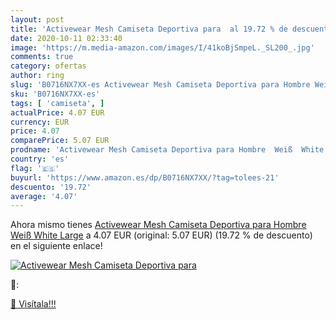 ```yaml
---
layout: post
title: 'Activewear Mesh Camiseta Deportiva para  al 19.72 % de descuento'
date: 2020-10-11 02:33:40
image: 'https://m.media-amazon.com/images/I/41koBjSmpeL._SL200_.jpg'
comments: true
category: ofertas
author: ring
slug: 'B0716NX7XX-es Activewear Mesh Camiseta Deportiva para Hombre Weiß White...'
sku: 'B0716NX7XX-es'
tags: [ 'camiseta', ]
actualPrice: 4.07 EUR
currency: EUR
price: 4.07
comparePrice: 5.07 EUR
prodname: 'Activewear Mesh Camiseta Deportiva para Hombre  Weiß  White   Large'
country: 'es'
flag: '🇪🇸'
buyurl: 'https://www.amazon.es/dp/B0716NX7XX/?tag=tolees-21'
descuento: '19.72'
average: '4.07'
---
```


Ahora mismo tienes [Activewear Mesh Camiseta Deportiva para Hombre  Weiß  White   Large](https://www.amazon.es/dp/B0716NX7XX/?tag=tolees-21) a 4.07 EUR (original: 5.07 EUR) (19.72 %  de descuento) en el siguiente enlace!

[![Activewear Mesh Camiseta Deportiva para ](https://m.media-amazon.com/images/I/41koBjSmpeL._SL200_.jpg)](https://www.amazon.es/dp/B0716NX7XX/?tag=tolees-21)

🔎:


[🛒 Visítala!!!](https://www.amazon.es/dp/B0716NX7XX/?tag=tolees-21)
